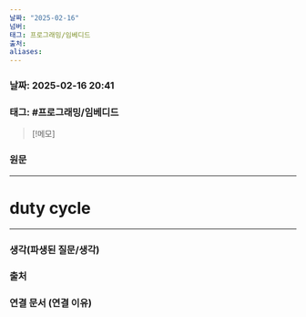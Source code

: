 ```yaml
---
날짜: "2025-02-16"
넘버: 
태그: 프로그래밍/임베디드
출처: 
aliases:
---
```

### 날짜:  2025-02-16 20:41

### 태그: #프로그래밍/임베디드 

>[!메모]
>

### 원문
---
# duty cycle

---
### 생각(파생된 질문/생각)

### 출처

### 연결 문서 (연결 이유)
